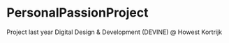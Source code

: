 # PersonalPassionProject
Project last year Digital Design &amp; Development (DEVINE) @ Howest Kortrijk
